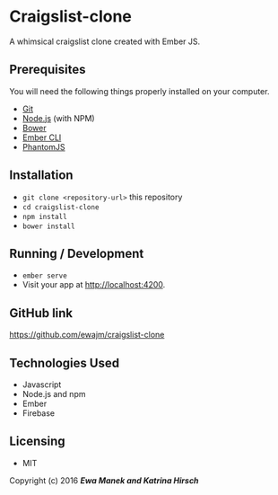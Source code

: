 # Craigslist-clone

A whimsical craigslist clone created with Ember JS.  

## Prerequisites

You will need the following things properly installed on your computer.

* [Git](http://git-scm.com/)
* [Node.js](http://nodejs.org/) (with NPM)
* [Bower](http://bower.io/)
* [Ember CLI](http://ember-cli.com/)
* [PhantomJS](http://phantomjs.org/)

## Installation

* `git clone <repository-url>` this repository
* `cd craigslist-clone`
* `npm install`
* `bower install`

## Running / Development

* `ember serve`
* Visit your app at [http://localhost:4200](http://localhost:4200).

## GitHub link

https://github.com/ewajm/craigslist-clone

## Technologies Used

* Javascript
* Node.js and npm
* Ember
* Firebase

## Licensing

* MIT

Copyright (c) 2016 **_Ewa Manek and Katrina Hirsch_**
